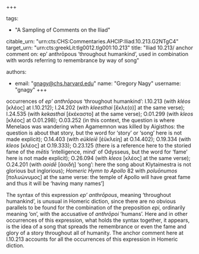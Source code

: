 +++

tags:
- "A Sampling of Comments on the Iliad"

citable_urn: "urn:cts:CHS:Commentaries.AHCIP:Iliad.10.213.G2NTgC4"
target_urn: "urn:cts:greekLit:tlg0012.tlg001:10.213"
title: "Iliad 10.213/ anchor comment on: ep’ anthrōpous ‘throughout humankind’, used in combination with words referring to remembrance by way of song"

authors:
- email: "gnagy@chs.harvard.edu"
  name: "Gregory Nagy"
  username: "gnagy"
+++

<p>occurrences of <em>ep’ anthrōpous</em> ‘throughout humankind’: I.10.213 (with <em>kléos</em> [κλέος] at I.10.212); I.24.202 (with <em>kleesthai</em> [ἔκλε(ο)] at the same verse); I.24.535 (with <em>kekasthai</em> [ἐκέκαστο] at the same verse); O.01.299 (with <em>kleos</em> [κλέος] at O.01.298); O.03.252 (in this context, the question is where Menelaos was wandering when Agamemnon was killed by Aigisthos: the question is about that story, but the word for ‘story’ or ‘song’ here is not made explicit); O.14.403 (with <em>eükleiē</em> [ἐϋκλείη] at O.14.402); O.19.334 (with <em>kleos</em> [κλέος] at O.19.333); O.23.125 (there is a reference here to the storied fame of the <em>mētis</em> ‘intelligence, mind’ of Odysseus, but the word for ‘fame’ here is not made explicit); O.26.094 (with <em>kleos</em> [κλέος] at the same verse); O.24.201 (with <em>aoidē</em> [ἀοιδή] ‘song’: here the song about Klytaimestra is not glorious but inglorious); <em>Homeric Hymn to Apollo</em> 82 with <em>poluōnumos</em> [πολυώνυμος] at the same verse: the temple of Apollo will have great fame and thus it will be ‘having many names’]</p><p>The syntax of this expression <em>ep’ anthrōpous</em>, meaning ‘throughout humankind’, is unusual in Homeric diction, since there are no obvious parallels to be found for the combination of the preposition <em>epi</em>, ordinarily meaning ‘on’, with the accusative of <em>anthrōpoi</em> ‘humans’. Here and in other occurrences of this expression, what holds the syntax together, it appears, is the idea of a song that spreads the remembrance or even the fame and glory of a story throughout all of humanity. The anchor comment here at I.10.213 accounts for all the occurrences of this expression in Homeric diction.  </p>